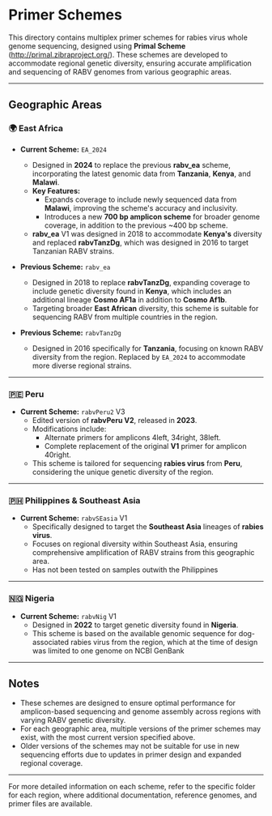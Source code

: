 # Primer Schemes

This directory contains multiplex primer schemes for rabies virus whole genome sequencing, designed using **Primal Scheme** (http://primal.zibraproject.org/). These schemes are developed to accommodate regional genetic diversity, ensuring accurate amplification and sequencing of RABV genomes from various geographic areas.

---

## Geographic Areas

### 🌍 East Africa
- **Current Scheme:** `EA_2024`  
  - Designed in **2024** to replace the previous **rabv_ea** scheme, incorporating the latest genomic data from **Tanzania**, **Kenya**, and **Malawi**.
  - **Key Features:**
    - Expands coverage to include newly sequenced data from **Malawi**, improving the scheme's accuracy and inclusivity.
    - Introduces a new **700 bp amplicon scheme** for broader genome coverage, in addition to the previous ~400 bp scheme.
  - **rabv_ea** V1 was designed in 2018 to accommodate **Kenya's** diversity and replaced **rabvTanzDg**, which was designed in 2016 to target Tanzanian RABV strains.

- **Previous Scheme:** `rabv_ea`  
  - Designed in 2018 to replace **rabvTanzDg**, expanding coverage to include genetic diversity found in **Kenya**, which includes an additional lineage **Cosmo AF1a** in addition to **Cosmo Af1b**.
  - Targeting broader **East African** diversity, this scheme is suitable for sequencing RABV from multiple countries in the region. 

- **Previous Scheme:** `rabvTanzDg`  
  - Designed in 2016 specifically for **Tanzania**, focusing on known RABV diversity from the region. Replaced by `EA_2024` to accommodate more diverse regional strains.

---

### 🇵🇪 Peru
- **Current Scheme:** `rabvPeru2` V3  
  - Edited version of **rabvPeru V2**, released in **2023**.  
  - Modifications include:
    - Alternate primers for amplicons 4left, 34right, 38left.
    - Complete replacement of the original **V1** primer for amplicon 40right.
  - This scheme is tailored for sequencing **rabies virus** from **Peru**, considering the unique genetic diversity of the region.

---

### 🇵🇭 Philippines & Southeast Asia
- **Current Scheme:** `rabvSEasia` V1  
  - Specifically designed to target the **Southeast Asia** lineages of **rabies virus**.
  - Focuses on regional diversity within Southeast Asia, ensuring comprehensive amplification of RABV strains from this geographic area.
  - Has not been tested on samples outwith the Philippines

---

### 🇳🇬 Nigeria
- **Current Scheme:** `rabvNig` V1  
  - Designed in **2022** to target genetic diversity found in **Nigeria**.
  - This scheme is based on the available genomic sequence for dog-associated rabies virus from the region, which at the time of design was limited to one genome on NCBI GenBank
---

## Notes
- These schemes are designed to ensure optimal performance for amplicon-based sequencing and genome assembly across regions with varying RABV genetic diversity.
- For each geographic area, multiple versions of the primer schemes may exist, with the most current version specified above.
- Older versions of the schemes may not be suitable for use in new sequencing efforts due to updates in primer design and expanded regional coverage.

---

For more detailed information on each scheme, refer to the specific folder for each region, where additional documentation, reference genomes, and primer files are available.